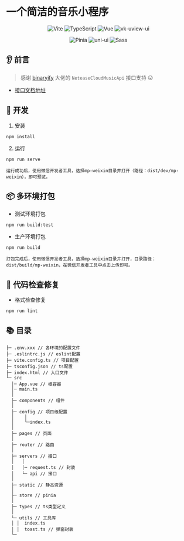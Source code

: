 # 一个简洁的音乐小程序

<div align=center>
  
![Vite](https://img.shields.io/badge/2.9.1-Vite-orange)
![TypeScript](https://img.shields.io/badge/4.6.3-TypeScript-lightgrey)
![Vue](https://img.shields.io/badge/3.2.31-Vue-brightgreen)
![vk-uview-ui](https://img.shields.io/badge/1.3.3-vk--uview--ui-blueviolet)
  
</div>

<div align=center>
  
![Pinia](https://img.shields.io/badge/2.0.12-Pinia-yellow)
![uni-ui](https://img.shields.io/badge/1.4.12-uni--ui-409EFF)
![Sass](https://img.shields.io/badge/1.49.9-Sass-orange)
  
</div>

## 👂 前言

> 感谢 [binaryify](https://github.com/Binaryify) 大佬的 `NeteaseCloudMusicApi` 接口支持 😜

- [接口文档地址](https://binaryify.github.io/NeteaseCloudMusicApi)

## 🚀 开发

1. 安装

```
npm install
```

2. 运行

```
npm run serve
```

`运行成功后，使用微信开发者工具，选择mp-weixin目录并打开（路径：dist/dev/mp-weixin），即可预览。`

## 📦️ 多环境打包

- 测试环境打包

```
npm run build:test
```

- 生产环境打包

```
npm run build
```

`打包完成后，使用微信开发者工具，选择mp-weixin目录并打开，目录路径：dist/build/mp-weixin，在微信开发者工具中点击上传即可。`

## 🔧 代码检查修复

- 格式检查修复

```
npm run lint
```

## 📚 目录

```
├─ .env.xxx // 各环境的配置文件
├─ .eslintrc.js // eslint配置
├─ vite.config.ts // 项目配置
├─ tsconfig.json // ts配置
├─ index.html // 入口文件
└─ src
  │─ App.vue // 根容器
  │─ main.ts
  │  
  ├─ components // 组件
  │          
  ├─ config // 项目级配置
  │    │
  │    └─index.ts
  │      
  ├─ pages // 页面
  │                          
  ├─ router // 路由
  │          
  ├─ servers // 接口
  │   │  
  │   │─ request.ts // 封装
  │   └─ api // 接口
  │      
  ├─ static // 静态资源
  │              
  ├─ store // pinia             
  │      
  ├─ types // ts类型定义
  │      
  └─ utils // 工具库
  │ │  index.ts
  │ │  toast.ts // 弹窗封装
  └─
```
